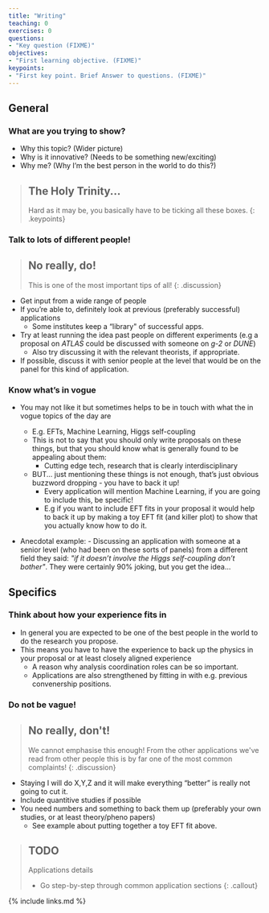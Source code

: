 ```yaml
---
title: "Writing"
teaching: 0
exercises: 0
questions:
- "Key question (FIXME)"
objectives:
- "First learning objective. (FIXME)"
keypoints:
- "First key point. Brief Answer to questions. (FIXME)"
---
```


## General

### What are you trying to show?
- Why this topic? (Wider picture)
- Why is it innovative? (Needs to be something new/exciting)
- Why me? (Why I’m the best person in the world to do this?)

> ## The Holy Trinity...
>
> Hard as it may be, you basically have to be ticking all these boxes.
{: .keypoints}


### Talk to lots of different people!

> ## No really, do!
>
> This is one of the most important tips of all!
{: .discussion}


- Get input from a wide range of people
- If you’re able to, definitely look at previous (preferably successful) applications
    - Some institutes keep a “library" of successful apps.
- Try at least running the idea past people on different experiments (e.g a proposal on *ATLAS* could be discussed with someone on *g-2* or *DUNE*)
    - Also try discussing it with the relevant theorists, if appropriate.
- If possible, discuss it with senior people at the level that would be on the panel for this kind of application.


### Know what’s in vogue
- You may not like it but sometimes helps to be in touch with what the in vogue topics of the day are
	- E.g. EFTs, Machine Learning, Higgs self-coupling
	- This is not to say that you should only write proposals on these things, but that you should know what is generally found to be appealing about them:
		- Cutting edge tech, research that is clearly interdisciplinary 
	- BUT... just mentioning these things is not enough, that’s just obvious buzzword dropping - you have to back it up!
	  	- Every application will mention Machine Learning, if you are going to include this, be specific!
		- E.g if you want to include EFT fits in your proposal it would help to back it up by making a toy EFT fit (and killer plot) to show that you actually know how to do it.

- Anecdotal example:
        - Discussing an application with someone at a senior level (who had been on these sorts of panels) from a different field they said: *"if it doesn’t involve the Higgs self-coupling don’t bother"*. They were certainly 90% joking, but you get the idea...

## Specifics

### Think about how your experience fits in
- In general you are expected to be one of the best people in the world to do the research you propose.
- This means you have to have the experience to back up the physics in your proposal or at least closely aligned experience
	- A reason why analysis coordination roles can be so important.
	- Applications are also strengthened by fitting in with e.g. previous convenership positions.


### Do not be vague!

> ## No really, don't!
>
> We cannot emphasise this enough! From the other applications we've read from other people this is by far one of the most common complaints!
{: .discussion}

- Staying I will do X,Y,Z and it will make everything “better” is really not going to cut it.
- Include quantitive studies if possible
- You need numbers and something to back them up (preferably your own studies, or at least theory/pheno papers)
  - See example about putting together a toy EFT fit above.


> ## TODO
>Applications details
>- Go step-by-step through common application sections
{: .callout}





{% include links.md %}

